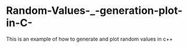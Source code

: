 # Random-Values-_-generation-plot-in-C-
This is an example of how to generate and plot random values in c++
